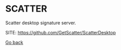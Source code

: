 # SCATTER
 
 Scatter desktop signature server.
 
 SITE: https://github.com/GetScatter/ScatterDesktop

 [Go back](https://portable-linux-apps.github.io/apps.html)
